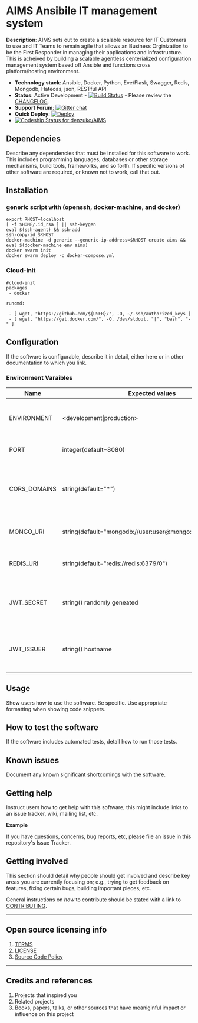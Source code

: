 # AIMS Ansibile IT management system #

**Description**: AIMS sets out to create a scalable resource for IT Customers to use and IT Teams to remain agile that allows an Business Orginization to be the First Responder in managing their applications and infrastructure. This is acheived by building a scalable agentless centerialized configuration management system based off Ansible and functions cross platform/hosting environment.

 - **Technology stack**: Ansible, Docker, Python, Eve/Flask, Swagger, Redis, Mongodb, Hateoas, json, RESTful API
 - **Status**: Active Development - [![Build Status](https://travis-ci.com/denzuko/AIMS.svg?branch=master)](https://travis-ci.com/denzuko/AIMS) - Please review the [CHANGELOG](CHANGELOG.md). 
 - **Support Forum**: [![Gitter chat](https://badges.gitter.im/denzuko/AIMS.png)](https://gitter.im/denzuko/AIMS)
 - **Quick Deploy**: [![Deploy](https://www.herokucdn.com/deploy/button.png)](https://heroku.com/deploy)
 - [ ![Codeship Status for denzuko/AIMS](https://codeship.com/projects/f939ac10-c5d9-0132-64b6-6a0292aa2e87/status?branch=master)](https://codeship.com/projects/74534)

## Dependencies ##

Describe any dependencies that must be installed for this software to work. 
This includes programming languages, databases or other storage mechanisms, build tools, frameworks, and so forth.
If specific versions of other software are required, or known not to work, call that out.

## Installation ##

### generic script with (openssh, docker-machine, and docker)
```
export RHOST=localhost
[ -f $HOME/.id_rsa ] || ssh-keygen
eval $(ssh-agent) && ssh-add
ssh-copy-id $RHOST 
docker-machine -d generic --generic-ip-address=$RHOST create aims && eval $(docker-machine env aims)
docker swarm init
docker swarm deploy -c docker-compose.yml
```

### Cloud-init
```
#cloud-init
packages
 - docker
 
runcmd:

 - [ wget, "https://github.com/${USER}/", -O, ~/.ssh/authorized_keys ]
 - [ wget, "https://get.docker.com/", -O, /dev/stdout, "|", "bash", "-" ]

```

## Configuration ##

If the software is configurable, describe it in detail, either here or in other documentation to which you link.

### Environment Varaibles ###

| Name            | Expected values             | Description                                                    |
| --------------- | --------------------------- | -------------------------------------------------------------- |
| ENVIRONMENT     | <development\|production>   | Effects levels of verbosity, and other items like that (flask) |
| PORT            | integer(default=8080)       | Port to listen on (flask and heroku)                           |
| CORS_DOMAINS    | string(default="*")         | Allowed values are: None, a list of domains, or '*' for a wide-open API. | 
| MONGO_URI       | string(default="mongodb://user:user@mongo:27017/apidemo")   | Location of the mongodb instance (mongodb) |
| REDIS_URI       | string(default="redis://redis:6379/0")   | Location of the redis instance (redis) |
| JWT_SECRET      | string() randomly geneated   | secret token used for oauth/jwt authentication (eve-auth-jwt) |
| JWT_ISSUER      | string() hostname   | token issuer identity used for oauth/jwt authentication (eve-auth-jwt) |

## Usage ##

Show users how to use the software. 
Be specific. 
Use appropriate formatting when showing code snippets.

## How to test the software ##

If the software includes automated tests, detail how to run those tests.

## Known issues ##

Document any known significant shortcomings with the software.

## Getting help ##

Instruct users how to get help with this software; this might include links to an issue tracker, wiki, mailing list, etc.

**Example**

If you have questions, concerns, bug reports, etc, please file an issue in this repository's Issue Tracker.

## Getting involved ##

This section should detail why people should get involved and describe key areas you are
currently focusing on; e.g., trying to get feedback on features, fixing certain bugs, building
important pieces, etc.

General instructions on _how_ to contribute should be stated with a link to [CONTRIBUTING](CONTRIBUTING.md).


----

## Open source licensing info ##
1. [TERMS](TERMS.md)
2. [LICENSE](LICENSE)
3. [Source Code Policy](https://denzuko.github.io/source-code-policy/)


----

## Credits and references ##

1. Projects that inspired you
2. Related projects
3. Books, papers, talks, or other sources that have meaniginful impact or influence on this project 
